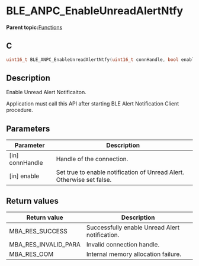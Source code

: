 # BLE\_ANPC\_EnableUnreadAlertNtfy

**Parent topic:**[Functions](GUID-5028AA06-788A-4B7E-B273-018FF2507CA1.md)

## C

```c
uint16_t BLE_ANPC_EnableUnreadAlertNtfy(uint16_t connHandle, bool enable);
```

## Description

Enable Unread Alert Notificaiton.

Application must call this API after starting BLE Alert Notification Client procedure.

## Parameters

|Parameter|Description|
|---------|-----------|
|\[in\] connHandle|Handle of the connection.|
|\[in\] enable|Set true to enable notification of Unread Alert. Otherwise set false.|

## Return values

|Return value|Description|
|------------|-----------|
|MBA\_RES\_SUCCESS|Successfully enable Unread Alert notification.|
|MBA\_RES\_INVALID\_PARA|Invalid connection handle.|
|MBA\_RES\_OOM|Internal memory allocation failure.|

